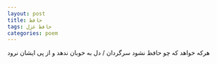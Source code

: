 ```yaml
---
layout: post
title: حافظ
tags: حافظ غزل
categories: poem
---
```


هرکه خواهد که چو حافظ نشود سرگردان / دل به خوبان ندهد و از پی ایشان نرود